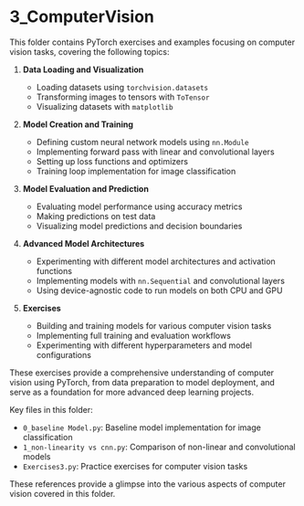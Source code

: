 # 3_ComputerVision

This folder contains PyTorch exercises and examples focusing on computer vision tasks, covering the following topics:

1. **Data Loading and Visualization**
   - Loading datasets using `torchvision.datasets`
   - Transforming images to tensors with `ToTensor`
   - Visualizing datasets with `matplotlib`

2. **Model Creation and Training**
   - Defining custom neural network models using `nn.Module`
   - Implementing forward pass with linear and convolutional layers
   - Setting up loss functions and optimizers
   - Training loop implementation for image classification

3. **Model Evaluation and Prediction**
   - Evaluating model performance using accuracy metrics
   - Making predictions on test data
   - Visualizing model predictions and decision boundaries

4. **Advanced Model Architectures**
   - Experimenting with different model architectures and activation functions
   - Implementing models with `nn.Sequential` and convolutional layers
   - Using device-agnostic code to run models on both CPU and GPU

5. **Exercises**
   - Building and training models for various computer vision tasks
   - Implementing full training and evaluation workflows
   - Experimenting with different hyperparameters and model configurations

These exercises provide a comprehensive understanding of computer vision using PyTorch, from data preparation to model deployment, and serve as a foundation for more advanced deep learning projects.

Key files in this folder:
- `0_baseline Model.py`: Baseline model implementation for image classification
- `1_non-linearity vs cnn.py`: Comparison of non-linear and convolutional models
- `Exercises3.py`: Practice exercises for computer vision tasks

These references provide a glimpse into the various aspects of computer vision covered in this folder.
